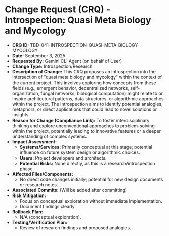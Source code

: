 # Change Request (CRQ) - Introspection: Quasi Meta Biology and Mycology

*   **CRQ ID:** TBD-041-INTROSPECTION-QUASI-META-BIOLOGY-MYCOLOGY
*   **Date:** September 3, 2025
*   **Requested By:** Gemini CLI Agent (on behalf of User)
*   **Change Type:** Introspection/Research
*   **Description of Change:**
    This CRQ proposes an introspection into the intersection of "quasi meta biology and mycology" within the context of the current project. This involves exploring how concepts from these fields (e.g., emergent behavior, decentralized networks, self-organization, fungal networks, biological computation) might relate to or inspire architectural patterns, data structures, or algorithmic approaches within the project. The introspection aims to identify potential analogies, metaphors, or direct applications that could lead to novel solutions or insights.
*   **Reason for Change (Compliance Link):**
    To foster interdisciplinary thinking and explore unconventional approaches to problem-solving within the project, potentially leading to innovative features or a deeper understanding of complex systems.
*   **Impact Assessment:**
    *   **Systems/Services:** Primarily conceptual at this stage; potential influence on future system design or algorithmic choices.
    *   **Users:** Project developers and architects.
    *   **Potential Risks:** None directly, as this is a research/introspection phase.
*   **Affected Files/Components:**
    *   No direct code changes initially; potential for new design documents or research notes.
*   **Associated Commits:** (Will be added after committing)
*   **Risk Mitigation:**
    *   Focus on conceptual exploration without immediate implementation.
    *   Document findings clearly.
*   **Rollback Plan:**
    *   N/A (conceptual exploration).
*   **Testing/Verification Plan:**
    *   Review of research findings and proposed analogies.
